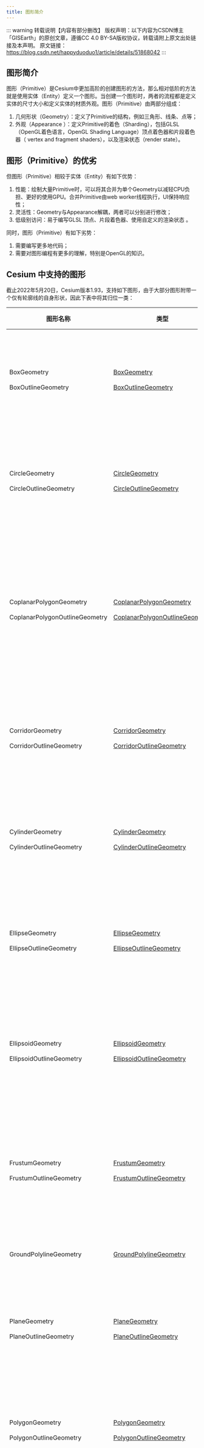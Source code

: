 ```yaml
---
title: 图形简介
---
```


::: warning 转载说明【内容有部分删改】
版权声明：以下内容为CSDN博主「GISEarth」的原创文章，遵循CC 4.0 BY-SA版权协议，转载请附上原文出处链接及本声明。
原文链接：https://blog.csdn.net/happyduoduo1/article/details/51868042
:::

## 图形简介

图形（Primitive）是Cesium中更加高阶的创建图形的方法，那么相对低阶的方法就是使用实体（Entity）定义一个图形。当创建一个图形时，两者的流程都是定义实体的尺寸大小和定义实体的材质外观。图形（Primitive）由两部分组成：

1. 几何形状（Geometry）：定义了Primitive的结构，例如三角形、线条、点等；
2. 外观（Appearance ）：定义Primitive的着色（Sharding），包括GLSL（OpenGL着色语言，OpenGL Shading Language）顶点着色器和片段着色器（ vertex and fragment shaders），以及渲染状态（render state）。

## 图形（Primitive）的优劣

但图形（Primitive）相较于实体（Entity）有如下优势：

1. 性能：绘制大量Primitive时，可以将其合并为单个Geometry以减轻CPU负担、更好的使用GPU。合并Primitive由web worker线程执行，UI保持响应性；
2. 灵活性：Geometry与Appearance解耦，两者可以分别进行修改；
3. 低级别访问：易于编写GLSL 顶点、片段着色器、使用自定义的渲染状态 。

同时，图形（Primitive）有如下劣势：

1. 需要编写更多地代码；
2. 需要对图形编程有更多的理解，特别是OpenGL的知识。

## Cesium 中支持的图形

截止2022年5月20日，Cesium版本1.93，支持如下图形，由于大部分图形附带一个仅有轮廓线的自身形状，因此下表中将其归位一类：

| 图形名称                                                     | 类型                                                         | 描述                                       |
| ------------------------------------------------------------ | ------------------------------------------------------------ | ------------------------------------------ |
| BoxGeometry <br/><br/> BoxOutlineGeometry                    | [BoxGeometry](https://cesium.com/learn/cesiumjs/ref-doc/BoxGeometry.html?classFilter=Geometry#BoxGeometry)<br/><br/>[BoxOutlineGeometry](https://cesium.com/learn/cesiumjs/ref-doc/BoxOutlineGeometry.html?classFilter=Geometry#BoxOutlineGeometry) | 盒子<br/><br/>仅有轮廓线的盒子             |
| CircleGeometry<br/><br/>CircleOutlineGeometry                | [CircleGeometry](https://cesium.com/learn/cesiumjs/ref-doc/CircleGeometry.html?classFilter=CircleGeometry#CircleGeometry)<br/><br/>[CircleOutlineGeometry](https://cesium.com/learn/cesiumjs/ref-doc/CircleOutlineGeometry.html?classFilter=CircleOutlineGeometry#CircleOutlineGeometry) | 圆形<br/><br/>仅有轮廓线的圆形             |
| CoplanarPolygonGeometry<br/><br/>CoplanarPolygonOutlineGeometry | [CoplanarPolygonGeometry](https://cesium.com/learn/cesiumjs/ref-doc/CoplanarPolygonGeometry.html#CoplanarPolygonGeometry)<br/><br/>[CoplanarPolygonOutlineGeometry](https://cesium.com/learn/cesiumjs/ref-doc/CoplanarPolygonOutlineGeometry.html?classFilter=CoplanarPolygonOutlineGeometry#CoplanarPolygonOutlineGeometry) | 共面多边形<br/><br/>仅有轮廓线的共面多边形 |
| CorridorGeometry<br/><br/>CorridorOutlineGeometry            | [CorridorGeometry](https://cesium.com/learn/cesiumjs/ref-doc/CorridorGeometry.html?classFilter=Geometry#CorridorGeometry)<br/><br/>[CorridorOutlineGeometry](https://cesium.com/learn/cesiumjs/ref-doc/CorridorOutlineGeometry.html?classFilter=Geometry#CorridorOutlineGeometry) | 走廊<br/><br/>仅有轮廓线的走廊             |
| CylinderGeometry<br/><br/>CylinderOutlineGeometry            | [CylinderGeometry](https://cesium.com/learn/cesiumjs/ref-doc/CylinderGeometry.html?classFilter=CylinderGeometry#CylinderGeometry)<br/><br/>[CylinderOutlineGeometry](https://cesium.com/learn/cesiumjs/ref-doc/CylinderOutlineGeometry.html?classFilter=CylinderOutlineGeometry#CylinderOutlineGeometry) | 圆柱<br/><br/>仅有轮廓线的圆柱             |
| EllipseGeometry<br/><br/>EllipseOutlineGeometry              | [EllipseGeometry](https://cesium.com/learn/cesiumjs/ref-doc/EllipseGeometry.html?classFilter=EllipseGeometry#EllipseGeometry)<br/><br/>[EllipseOutlineGeometry](https://cesium.com/learn/cesiumjs/ref-doc/EllipseOutlineGeometry.html?classFilter=EllipseOutlineGeometry#EllipseOutlineGeometry) | 椭圆<br/><br/>仅有轮廓线的椭圆             |
| EllipsoidGeometry<br/><br/>EllipsoidOutlineGeometry          | [EllipsoidGeometry](https://cesium.com/learn/cesiumjs/ref-doc/EllipsoidGeometry.html?classFilter=EllipsoidGeometry#EllipsoidGeometry)<br/><br/>[EllipsoidOutlineGeometry](https://cesium.com/learn/cesiumjs/ref-doc/EllipsoidOutlineGeometry.html?classFilter=EllipsoidOutlineGeometry#EllipsoidOutlineGeometry) | 椭球体<br/><br/>仅有轮廓线的椭球体         |
| FrustumGeometry<br/><br/>FrustumOutlineGeometry              | [FrustumGeometry](https://cesium.com/learn/cesiumjs/ref-doc/FrustumGeometry.html?classFilter=FrustumGeometry#FrustumGeometry)<br/><br/>[FrustumOutlineGeometry](https://cesium.com/learn/cesiumjs/ref-doc/FrustumOutlineGeometry.html?classFilter=FrustumOutlineGeometry#FrustumOutlineGeometry) | 截锥体<br/><br/>仅有轮廓线的截锥体         |
| GroundPolylineGeometry                                       | [GroundPolylineGeometry](https://cesium.com/learn/cesiumjs/ref-doc/GroundPolylineGeometry.html?classFilter=GroundPolylineGeometry#GroundPolylineGeometry) | 地面多段线                                 |
| PlaneGeometry<br/><br/>PlaneOutlineGeometry                  | [PlaneGeometry](https://cesium.com/learn/cesiumjs/ref-doc/PlaneGeometry.html?classFilter=PlaneGeometry#PlaneGeometry)<br/><br/>[PlaneOutlineGeometry](https://cesium.com/learn/cesiumjs/ref-doc/PlaneOutlineGeometry.html?classFilter=PlaneOutlineGeometry#PlaneOutlineGeometry) | 平面<br/><br/>仅有轮廓线的平面             |
| PolygonGeometry<br/><br/>PolygonOutlineGeometry              | [PolygonGeometry](https://cesium.com/learn/cesiumjs/ref-doc/PolygonGeometry.html?classFilter=PolygonGeometry#PolygonGeometry)<br/><br/>[PolygonOutlineGeometry](https://cesium.com/learn/cesiumjs/ref-doc/CoplanarPolygonOutlineGeometry.html?classFilter=PolygonOutlineGeometry#CoplanarPolygonOutlineGeometry) | 折线<br/><br/>仅有轮廓线的折线             |
| PolylineVolumeGeometry<br/><br/>PolylineVolumeOutlineGeometry | [PolylineVolumeGeometry](https://cesium.com/learn/cesiumjs/ref-doc/PolylineVolumeGeometry.html?classFilter=PolylineVolumeGeometry#PolylineVolumeGeometry)<br/><br/>[PolylineVolumeOutlineGeometry](https://cesium.com/learn/cesiumjs/ref-doc/PolylineVolumeOutlineGeometry.html?classFilter=PolylineVolumeOutlineGeometry#PolylineVolumeOutlineGeometry) | 折线体<br/><br/>仅有轮廓线的折线体         |
| RectangleGeometry<br/><br/>RectangleOutlineGeometry          | [RectangleGeometry](https://cesium.com/learn/cesiumjs/ref-doc/RectangleGeometry.html?classFilter=RectangleGeometry#RectangleGeometry)<br/><br/>[RectangleOutlineGeometry](https://cesium.com/learn/cesiumjs/ref-doc/RectangleOutlineGeometry.html?classFilter=RectangleOutlineGeometry#RectangleOutlineGeometry) | 矩形<br/><br/>仅有轮廓线的矩形             |
| SimplePolylineGeometry                                       | [SimplePolylineGeometry](https://cesium.com/learn/cesiumjs/ref-doc/SimplePolylineGeometry.html?classFilter=SimplePolylineGeometry#SimplePolylineGeometry) | 简单折线                                   |
| SphereGeometry<br/><br/>SphereOutlineGeometry                | [SphereGeometry](https://cesium.com/learn/cesiumjs/ref-doc/SphereGeometry.html?classFilter=SphereGeometry#SphereGeometry)<br/><br/>[SphereOutlineGeometry](https://cesium.com/learn/cesiumjs/ref-doc/SphereOutlineGeometry.html?classFilter=SphereOutlineGeometry#SphereOutlineGeometry) | 球体<br/><br/>仅有轮廓线的球体             |
| WallGeometry<br/><br/>WallOutlineGeometry                    | [WallGeometry](https://cesium.com/learn/cesiumjs/ref-doc/WallGeometry.html?classFilter=WallGeometry#WallGeometry)<br/><br/>[WallOutlineGeometry](https://cesium.com/learn/cesiumjs/ref-doc/WallOutlineGeometry.html?classFilter=WallOutlineGeometry#WallOutlineGeometry) | 墙<br/><br/>仅有轮廓线的墙                 |

## 简单示例

在地球上绘制出青色背景上有黄色点的矩形图形：

![pi-01](/cesium-docs/assets/img/advance/pi-01.png)


::: details 点击查看在线示例：primitive 简单示例

<br/>
 <iframe
 height=600 
 width=100% 
 src="https://syzdev.cn/cesium-docs-demo/primitive/BoxOutlineGeometry.html" 
 frameborder=0 >
 </iframe>
:::

### 简单的创建方法

```javascript
viewer.scene.primitives.add(new Cesium.RectanglePrimitive({
    rectangle : Cesium.Rectangle.fromDegrees(-100.0, 20.0, -90.0, 30.0), // 绘制矩形
    material : Cesium.Material.fromType('Dot')  // 设置材质
}))
```

### 使用几何形状和外观的创建方法

```javascript
// GeometryInstance是Geometry的一个容器
const instance = new Cesium.GeometryInstance({
  geometry: new Cesium.RectangleGeometry({
    rectangle: Cesium.Rectangle.fromDegrees(-100.0, 20.0, -90.0, 30.0),
    vertexFormat: Cesium.EllipsoidSurfaceAppearance.VERTEX_FORMAT
  })
})
// 使用抽象的Primitive而不是RectanglePrimitive
const rectanglePrimitive = viewer.scene.primitives.add(new Cesium.Primitive({
  geometryInstances: instance,
  // 使用该外观，可以使矩形覆盖在地球表面，或者悬浮一定的高度
  appearance: new Cesium.EllipsoidSurfaceAppearance({
    material: Cesium.Material.fromType('Dot')
  })
}))
```

## 合并集合图形
合并多个`GeometryInstances`为一个`Primitive`可以极大的提高性能，下面的例子创建了2592一颜色各异的矩形，覆盖整个地球：
![cg-01](/cesium-docs/assets/img/advance/cg-01.png)

::: details 点击查看在线示例：图形合并

<br/>
 <iframe
 height=600 
 width=100% 
 src="https://syzdev.cn/cesium-docs-demo/primitive/CombingGeometries.html" 
 frameborder=0 >
 </iframe>
:::

创建代码如下：

```javascript
let instances = [] // 用于存放所有geometry
for (let lon = -180.0; lon < 180.0; lon += 5.0) {
  for (let lat = -90.0; lat < 90.0; lat += 5.0) {
    instances.push(new Cesium.GeometryInstance({
      geometry: new Cesium.RectangleGeometry({
        rectangle: Cesium.Rectangle.fromDegrees(lon, lat, lon + 5.0, lat + 5.0)
      }),
      attributes: {
        color: Cesium.ColorGeometryInstanceAttribute.fromColor(Cesium.Color.fromRandom({
          alpha: 0.5
        }))
      }
    }));
  }
}
viewer.scene.primitives.add(new Cesium.Primitive({
  geometryInstances: instances, // 合并
  // 某些外观允许每个几何图形实例分别指定某个属性，例如：
  appearance: new Cesium.PerInstanceColorAppearance()
}))
```

## 图形拾取
即使多个`GeometryInstance`被合并为单个`Primitive`，仍然可以单独访问。我们可以为每一个`GeometryInstance`指定一个`id`，并且可以通过`scene.pick`来判断该实例是否被选取：

::: details 点击查看在线示例：图形拾取

<br/>
 <iframe
 height=600 
 width=100% 
 src="https://syzdev.cn/cesium-docs-demo/primitive/PickInstance.html" 
 frameborder=0 >
 </iframe>
:::

```javascript
let instance = new Cesium.GeometryInstance({
  geometry: new Cesium.RectangleGeometry({
    rectangle: Cesium.Rectangle.fromDegrees(-100.0, 30.0, -90.0, 40.0)
  }),
  id: 'rectangle-1',
  attributes: {
    color: Cesium.ColorGeometryInstanceAttribute.fromColor(Cesium.Color.RED)
  }
})

viewer.scene.primitives.add(new Cesium.Primitive({
  geometryInstances: instance,
  appearance: new Cesium.PerInstanceColorAppearance()
}))

let handler = new Cesium.ScreenSpaceEventHandler(viewer.scene.canvas);
// 设置单击事件的处理句柄
handler.setInputAction(function (movement) {
  let pick = viewer.scene.pick(movement.position)
  if (Cesium.defined(pick) && (pick.id === 'rectangle-1')) {
    alert('矩形被选取');
  }
}, Cesium.ScreenSpaceEventType.LEFT_CLICK)
```

## 更新单个Instance的属性
在添加到`Primitive`中以后，让然可以修改几何图形的某些属性：

1. 颜色：如果`Primitive`设置了`PerInstanceColorAppearance`外观，则可以修改`ColorGeometryInstanceAttribute`类型的颜色；
2. 可见性：任何实例可以修改可见性。

::: details 点击查看在线示例：更新单个GeometryInstance的属性

<br/>
 <iframe
 height=600 
 width=100% 
 src="https://syzdev.cn/cesium-docs-demo/primitive/GeometryInstances.html" 
 frameborder=0 >
 </iframe>
:::

代码如下：

```javascript
let circleInstance = new Cesium.GeometryInstance({
  geometry: new Cesium.CircleGeometry({
    center: Cesium.Cartesian3.fromDegrees(-95.0, 43.0),
    radius: 250000.0,
    vertexFormat: Cesium.PerInstanceColorAppearance.VERTEX_FORMAT
  }),
  attributes: {
    color: Cesium.ColorGeometryInstanceAttribute.fromColor(new Cesium.Color(1.0, 0.0, 0.0, 0.5)),
    show: new Cesium.ShowGeometryInstanceAttribute(true) // 显示或者隐藏
  },
  id: 'circle'
})
let primitive = new Cesium.Primitive({
  geometryInstances: circleInstance,
  appearance: new Cesium.PerInstanceColorAppearance({
    translucent: false,
    closed: true
  })
})
viewer.scene.primitives.add(primitive)

// 定期修改颜色
setInterval(function () {
  let attributes = primitive.getGeometryInstanceAttributes('circle') // 获取某个实例的属性集
  attributes.color = Cesium.ColorGeometryInstanceAttribute.toValue(Cesium.Color.fromRandom({
    alpha: 1.0
  }))
}, 1000)
```

## 外观（Appearances）

`Primitive`由两个重要部分组成：几何图形实例、外观，一个`Primitive`只能有一个外观，而可以有多个实例。几何图形定义了结构，外观定义了每个像素被如何着色，外观可能使用材质（Material）。Cesium支持下表列出的外观：

| 外观名称                     | 类型                                                         | 描述                                                         |
| ---------------------------- | ------------------------------------------------------------ | ------------------------------------------------------------ |
| `MaterialAppearance`         | [MaterialAppearance](https://cesium.com/learn/cesiumjs/ref-doc/MaterialAppearance.html?classFilter=MaterialAppearance#MaterialAppearance) | 支持各种Geometry类型的外观，支持使用材质来定义着色           |
| `EllipsoidSurfaceAppearance` | [EllipsoidSurfaceAppearance](https://cesium.com/learn/cesiumjs/ref-doc/EllipsoidSurfaceAppearance.html?classFilter=EllipsoidSurfaceAppearance#EllipsoidSurfaceAppearance) | MaterialAppearance的一个版本。假设几何图形与地表是平行的，并且依此来进行顶点属性（vertex attributes）的计算 |
| `PerInstanceColorAppearance` | [PerInstanceColorAppearance](https://cesium.com/learn/cesiumjs/ref-doc/PerInstanceColorAppearance.html?classFilter=PerInstanceColorAppearance#PerInstanceColorAppearance) | 让每个实例使用自定义的颜色来着色                             |
| `PolylineMaterialAppearance` | [PolylineMaterialAppearance](https://cesium.com/learn/cesiumjs/ref-doc/PolylineMaterialAppearance.html?classFilter=PolylineMaterialAppearance#PolylineMaterialAppearance) | 支持使用材质来着色多段线                                     |
| `PolylineColorAppearance`    | [PolylineColorAppearance](https://cesium.com/learn/cesiumjs/ref-doc/PolylineColorAppearance.html?classFilter=PolylineColorAppearance#PolylineColorAppearance) | 使用每顶点或者每片段（per-vertex or per-segment ）的颜色来着色多段线 |

外观定义了需要在GPU上执行的完整的GLSL顶点、片段着色器，通常不需要修改这一部分，除非需要定义自己的外观。外观还定义了完整的`render state`，用于在绘制`Primitive`时控制GPU的状态，可以直接或者通过高层API来定义`render state`：

```javascript
// 下面的外观可用于定义一个Viewer不可进入的不透明盒子
let appearance = new Cesium.PerInstanceColorAppearance({
  translucent: false,
  closed: true
})
// 下面的代码效果同上
let translucent = new Cesium.PerInstanceColorAppearance({
  renderState: {
    depthTest: {
      enabled: true
    },
    cull: {
      enabled: true,
      face: Cesium.CullFace.BACK
    }
  }
})
```

一旦外观被创建，其`render state`就不可再变，但是其材质是可以替换的。另外`Primitive`的外观也是不可修改的。大部分外观具有`flat`、`faceForward`属性，可以间接的控制GLSL着色器：

1. `flat`：扁平化着色，不考虑光线的作用；
2. `faceForward`：布尔值，控制光照效果。

## Geometry与Appearance的兼容性

需要注意，不是所有外观和所有几何图形可以搭配使用，例如`EllipsoidSurfaceAppearance`与`WallGeometry`就不能搭配，原因是后者是垂直于地表的。即使外观与几何图形兼容，它们还必须有匹配的顶点格式（vertex formats）—— 即几何图形必须具有外观可以作为输入的数据格式，在创建`Geometry`时可以提供`VertexFormat`。为了简便，可以让`Geometry`计算所有顶点属性（vertex attributes），以使之适用于任何外观，但这样做效率较差：

```javascript
let geometry = new Cesium.RectangleGeometry({
    vertexFormat : Cesium.VertexFormat.ALL
})
```

而如果我们使用外观`EllipsoidSurfaceAppearance`，其实只需要知道位置：

```javascript
let geometry = new Ceisum.RectangleGeometry({
    vertexFormat : Ceisum.VertexFormat.POSITION_ONLY
})
```

大部分外观具有`vertexFormat`属性或者`VERTEX_FORMAT`静态常量，创建形状时只需要使用这些顶点格式即可：

```javascript
let geometry = new Ceisum.RectangleGeometry({
  vertexFormat : Ceisum.EllipsoidSurfaceAppearance.VERTEX_FORMAT
})
 
let geometry2 = new Ceisum.RectangleGeometry({
  vertexFormat : Ceisum.PerInstanceColorAppearance.VERTEX_FORMAT
})
 
let appearance = new Ceisum.MaterialAppearance()
let geometry3 = new Ceisum.RectangleGeometry({
  vertexFormat : appearance.vertexFormat
})
```

此外，两个形状必须具有匹配的`vertexFormat`，才能被合并到一个`Primitive`中。
